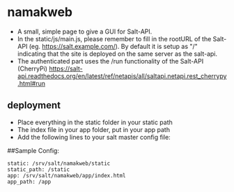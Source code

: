 # namakweb
* A small, simple page to give a GUI for Salt-API.  
* In the static/js/main.js, please remember to fill in the rootURL of the Salt-API (eg. https://salt.example.com/). By default it is setup as "/" indicating that the site is deployed on the same server as the salt-api. 
* The authenticated part uses the /run functionality of the Salt-API (CherryPi) https://salt-api.readthedocs.org/en/latest/ref/netapis/all/saltapi.netapi.rest_cherrypy.html#run

## deployment
* Place everything in the static folder in your static path
* The index file in your app folder, put in your app path
* Add the following lines to your salt master config file:

##Sample Config:
```
static: /srv/salt/namakweb/static
static_path: /static
app: /srv/salt/namakweb/app/index.html
app_path: /app
```

